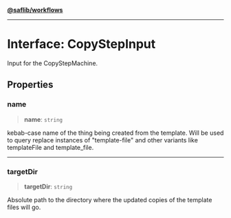 [**@saflib/workflows**](../index.md)

---

# Interface: CopyStepInput

Input for the CopyStepMachine.

## Properties

### name

> **name**: `string`

kebab-case name of the thing being created from the template. Will be used to query replace instances of "template-file" and other variants like templateFile and template_file.

---

### targetDir

> **targetDir**: `string`

Absolute path to the directory where the updated copies of the template files will go.
